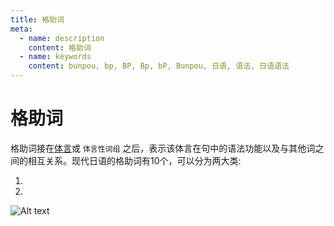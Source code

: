 ```yaml
---
title: 格助词
meta:
  - name: description
    content: 格助词
  - name: keywords
    content: bunpou, bp, BP, Bp, bP, Bunpou, 日语, 语法, 日语语法
---
```

            
# 格助词

格助词接在[体言](./ty.md)或 `体言性词组` 之后，表示该体言在句中的语法功能以及与其他词之间的相互关系。现代日语的格助词有10个，可以分为两大类:

1. <grammer-content sentence="一类是表示连用关系的格助词，包括「が、を、に、へ、で、と、から、まで、より」，用法为**名词+格助词( +动词、形容词)**;" />
2. <grammer-content sentence="另一类是表示连体关系的格「の」，用法为**名词+の (+名词)**。" />

![Alt text](../../public/imgs/1-5-5.png)
